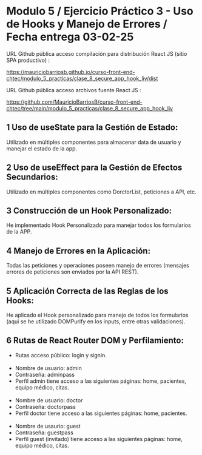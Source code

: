 # Modulo 5 / Ejercicio Práctico 3 - Uso de Hooks y Manejo de Errores / Fecha entrega 03-02-25

URL Github pública acceso compilación para distribución React JS (sitio SPA productivo) :

https://mauriciobarriosb.github.io/curso-front-end-chtec/modulo_5_practicas/clase_8_secure_app_hook_liv/dist

URL Github pública acceso archivos fuente React JS :

https://github.com/MauricioBarriosB/curso-front-end-chtec/tree/main/modulo_5_practicas/clase_8_secure_app_hook_liv


## 1 Uso de useState para la Gestión de Estado:

Utilizado en múltiples componentes para almacenar data de usuario y manejar el estado de la app.

## 2 Uso de useEffect para la Gestión de Efectos Secundarios:

Utilizado en múltiples componentes como DorctorList, peticiones a API, etc.

## 3 Construcción de un Hook Personalizado:

He implementado Hook Personalizado para manejar todos los formularios de la APP.

## 4 Manejo de Errores en la Aplicación:

Todas las peticiones y operaciones poseen manejo de errores (mensajes errores de peticiones son enviados por la API REST).

## 5 Aplicación Correcta de las Reglas de los Hooks:

He aplicado el Hook personalizado para manejo de todos los formularios (aqui se he utilizado DOMPurify en los inputs, entre otras validaciones).

## 6 Rutas de React Router DOM y Perfilamiento:

* Rutas acceso público: login y signin.<br/><br/>
* Nombre de usuario: admin
* Contraseña: adminpass
* Perfil admin tiene acceso a las siguientes páginas: home, pacientes, equipo médico, citas.<br/><br/>
* Nombre de usuario: doctor
* Contraseña: doctorpass
* Perfil doctor tiene acceso a las siguientes páginas: home, pacientes.<br/><br/>
* Nombre de usaurio: guest 
* Contraseña: guestpass
* Perfil guest (invitado) tiene acceso a las siguientes páginas:  home, equipo médico, citas.